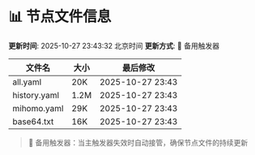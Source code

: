 # 📊 节点文件信息

**更新时间**: 2025-10-27 23:43:32 北京时间
**更新方式**: 🔄 备用触发器

| 文件名 | 大小 | 最后修改 |
|--------|------|----------|
| all.yaml | 20K | 2025-10-27 23:43 |
| history.yaml | 1.2M | 2025-10-27 23:43 |
| mihomo.yaml | 29K | 2025-10-27 23:43 |
| base64.txt | 16K | 2025-10-27 23:43 |

> 🔄 备用触发器：当主触发器失效时自动接管，确保节点文件的持续更新

